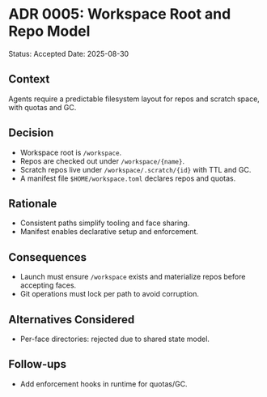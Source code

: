 # ADR 0005: Workspace Root and Repo Model

Status: Accepted
Date: 2025-08-30

## Context

Agents require a predictable filesystem layout for repos and scratch space, with quotas and GC.

## Decision

- Workspace root is `/workspace`.
- Repos are checked out under `/workspace/{name}`.
- Scratch repos live under `/workspace/.scratch/{id}` with TTL and GC.
- A manifest file `$HOME/workspace.toml` declares repos and quotas.

## Rationale

- Consistent paths simplify tooling and face sharing.
- Manifest enables declarative setup and enforcement.

## Consequences

- Launch must ensure `/workspace` exists and materialize repos before accepting faces.
- Git operations must lock per path to avoid corruption.

## Alternatives Considered

- Per-face directories: rejected due to shared state model.

## Follow-ups

- Add enforcement hooks in runtime for quotas/GC.

